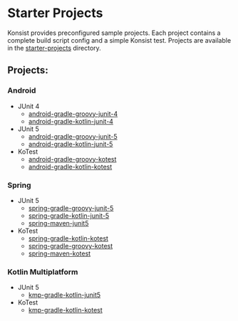 # Starter Projects

Konsist provides preconfigured sample projects. Each project contains a complete build script config and a simple Konsist test. Projects are available in the [starter-projects](https://github.com/LemonAppDev/konsist/tree/main/samples/starter-projects) directory.

## Projects:

### Android

* JUnit 4
  * [android-gradle-groovy-junit-4](https://github.com/LemonAppDev/konsist/tree/main/samples/starter-projects/konsist-starter-android-gradle-groovy-junit-4)
  * [android-gradle-kotlin-junit-4](https://github.com/LemonAppDev/konsist/tree/main/samples/starter-projects/konsist-starter-android-gradle-kotlin-junit-4)
* JUnit 5
  * [android-gradle-groovy-junit-5](https://github.com/LemonAppDev/konsist/tree/main/samples/starter-projects/konsist-starter-android-gradle-groovy-junit-5)
  * [android-gradle-kotlin-junit-5](https://github.com/LemonAppDev/konsist/tree/main/samples/starter-projects/konsist-starter-android-gradle-kotlin-junit-5)
* KoTest
  * [android-gradle-groovy-kotest](https://github.com/LemonAppDev/konsist/tree/main/samples/starter-projects/konsist-starter-android-gradle-groovy-kotest)
  * [android-gradle-kotlin-kotest](https://github.com/LemonAppDev/konsist/tree/main/samples/starter-projects/konsist-starter-android-gradle-kotlin-kotest)

### Spring

* JUnit 5
  * [spring-gradle-groovy-junit-5](https://github.com/LemonAppDev/konsist/tree/main/samples/starter-projects/konsist-starter-spring-gradle-groovy-junit-5)
  * [spring-gradle-kotlin-junit-5](https://github.com/LemonAppDev/konsist/tree/main/samples/starter-projects/konsist-starter-spring-gradle-kotlin-junit-5)
  * [spring-maven-junit5](https://github.com/LemonAppDev/konsist/tree/main/samples/starter-projects/konsist-starter-spring-maven-junit5)
* KoTest
  * [spring-gradle-kotlin-kotest](https://github.com/LemonAppDev/konsist/tree/main/samples/starter-projects/konsist-starter-spring-gradle-kotlin-kotest)
  * [spring-gradle-groovy-kotest](https://github.com/LemonAppDev/konsist/tree/main/samples/starter-projects/konsist-starter-spring-gradle-groovy-kotest)
  * [spring-maven-kotest](https://github.com/LemonAppDev/konsist/tree/main/samples/starter-projects/konsist-starter-spring-maven-kotest)

### Kotlin Multiplatform

* JUnit 5
  * [kmp-gradle-kotlin-junit5](https://github.com/LemonAppDev/konsist/tree/main/samples/starter-projects/konsist-starter-kmp-gradle-kotlin-junit5)
* KoTest
  * [kmp-gradle-kotlin-kotest](https://github.com/LemonAppDev/konsist/tree/main/samples/starter-projects/konsist-starter-kmp-gradle-kotlin-kotest)
